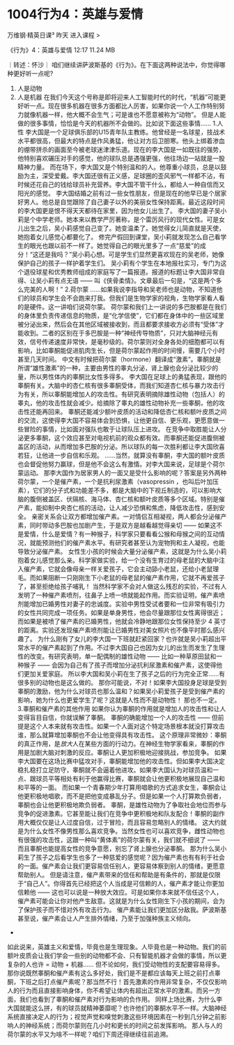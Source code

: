 # 1004行为4：英雄与爱情


万维钢·精英日课³
昨天
进入课程 >

《行为》4：英雄与爱情
12:17 11.24 MB

｜转述：怀沙｜
咱们继续讲萨波斯基的《行为》。在下面这两种说法中，你觉得哪种更好听一点呢?
1. 人是动物
2. 人是机器
在我们今天这个号称是即将迎来人工智能时代的时代，“机器”可能更好听一点。现在很多机器在很多方面都比人厉害，如果你说一个人工作特别努力就像机器一样，他大概不会生气；可是谁也不愿意被称为“动物”。
但是人能做的很多事情，恰恰是今天的机器所不会做的。比如说下面这些事情……
1.人性
李大国是一个足球俱乐部的U15青年队主教练。他曾经是一名球星，技战术水平都很高，但最大的特点是作风勇猛，他让对方后卫胆寒。他头上绑着渗血的绷带拼杀的画面至今被老球迷津津乐道。现在的李大国是一如既往的强势，他特别喜欢碾压对手的感觉，他的球队总是遇强更强，他往场边一站就是一股精神力量。
而在场下，李大国又是个特别温和的人。他尊重小球员，总是以鼓励为主，深受爱戴。李大国还很有正义感，足球圈的歪风邪气一样都不沾，有时候还花自己的钱给球员补充营养。李大国不管干什么，都给人一种自信而又阳光的感觉。
李大国结婚之前有过一些女性朋友，但是现在的他早已是个居家好男人。他总是自觉跟除了自己妻子以外的美丽女性保持距离。最近这段时间的李大国更是恨不得天天都待在家里，因为他女儿出生了。
李大国的妻子吴小莉是个中学老师。她本来以教学严厉著称，是个雷厉风行的现代女性。可是女儿出生之后，吴小莉感觉自己变了。她变温柔了。她觉得女儿简直就是天使，她抱着女儿感觉心都要化了。
修完产假回到课堂，吴小莉就发现怎么自己看学生的眼光也跟以前不一样了。她觉得自己的眼光里多了一点“慈爱”的成分！“这还是我吗？”吴小莉心想。可是学生们显然更喜欢现在的吴老师，她像保护自己的孩子一样护着学生们。
吴小莉有个学生在本地报社实习，专门为这个退役球星和优秀教师组成的家庭写了一篇报道。报道的标题让李大国非常自得、让吴小莉有点无语 —— 叫《侠骨柔情》。文章最后一句是，“这是两个多么完美的人啊！”
2.荷尔蒙
……如果我说李指导和吴老师也是动物，不知道他们的球员和学生会不会跑来打我。但我们是生物学家的视角，生物学家看人看的是硬件。这一讲咱们说荷尔蒙。
荷尔蒙和我们上一讲说的多巴胺都是在我们的身体里负责传递信息的物质，是“化学信使”，它们都在身体中的一些区域里被分泌出来，然后会在其他区域被接收到，而且都要求接收方必须有“受体”才能收到。二者的区别在于多巴胺是一种“神经传导物质”，只对大脑神经元有效，信号传递速度非常快，是毫秒级的。荷尔蒙则对全身各处的细胞都可以有影响，比如睾酮能促进肌肉生长，但是荷尔蒙起作用的时间慢，需要几个小时甚至几天时间。
中文有时候把荷尔蒙（hormone）翻译成“激素”。睾酮就是所谓“雄性激素”的一种，主要由男性的睾丸分泌，肾上腺也会分泌比较少的量，所以男性体内的睾酮比女性多得多。
李大国在足球上的勇猛表现，跟他的睾酮有关。大脑中的杏仁核有很多睾酮受体，而我们知道杏仁核与暴力攻击行为有关，所以睾酮能增加人的攻击性。有研究表明摘除雄性动物（包括人）的睾丸，他的攻击性就会减少。给摘除了睾丸的雄性动物补充一些睾酮，他的攻击性还能再回来。
睾酮还能减少额叶皮质的活动和降低杏仁核和额叶皮质之间的交流，这使得李大国不容易体会到恐惧，让他更自信、更乐观，更愿意做一些冒险的事情，比如面对强队也敢于让球队压上进攻。
在竞争中取胜能让人分泌更多睾酮，这个效应甚至对电视机前的观众都有效。而睾酮还能促进腹侧被盖区的活动，从而增加多巴胺的分泌。所以球队的每一次胜利都让李大国欣喜若狂，让他进一步自信和乐观。
……当然，就算没有睾酮，李大国的额叶皮质也会督促他努力赢球，但是他不会这么有激情。对李大国来说，足球是个荷尔蒙运动。
那李大国作为居家男人的一面又是受什么影响的呢？答案是另外两种荷尔蒙，一个是催产素，一个是抗利尿激素（vasopressin ，也叫后叶加压素），它们的分子式和功能差不多，都是大脑中的下视丘制造的，可以影响大脑的腹侧被盖区、伏隔核、海马体、杏仁核和额叶皮质等多个区域。特别是催产素，能抑制中央杏仁核的活动，让人减少恐惧和焦虑，降低攻击性，感到安全。
亲密关系会让双方都增加催产素。一对情侣互相凝视，两人都会分泌催产素，同时带动多巴胺也加剧产生，于是双方是越看越觉得亲切 —— 如果这不是爱情，什么是爱情？有一种猴子，科学家只要看看公猴和母猴之间的互动情况，就能预测他们的催产素水平。有研究者甚至认为宠物狗和主人凝视，也能导致分泌催产素。
女性生小孩的时候会大量分泌催产素，这就是为什么吴小莉抱着女儿感觉那么亲。科学家做实验，给一个没有生育过的母老鼠的大脑中注入催产素，它就会像母亲一样关爱孩子，它会主动舔小老鼠，还给小老鼠理毛。而如果阻断一只刚刚生下小老鼠的母老鼠的催产素作用，它就不再爱孩子了，甚至拒绝给孩子哺乳！
当然科学家不会对人做这么残忍的实验，不过有人发明了一种催产素喷剂，往鼻子上喷一喷就能起作用。而实验证明，催产素喷剂能增加已婚男性对妻子的忠诚度。实验中男性受试者要和一位非常有吸引力的女性共同完成一项任务。如果是单身男性，他会尽量跟那位女性离得很近；而如果是被喷了催产素的已婚男性，他就会冷静地跟那位女性保持至少 4 英寸的距离。实验还发现催产素喷剂能让已婚男性对美女照片也不像平时那么感兴趣了。
为什么刚有了女儿的李大国一下班就赶紧回家？也许就是吴小莉超出平常水平的催产素起到了作用。不过李大国自己也因为女儿的出生而发生了生理性的改变。有研究表明，单一配偶制的雄性动物 —— 比如一种草原田鼠和一种猴子 —— 会因为自己有了孩子而增加分泌抗利尿激素和催产素，这使得他们更加关爱家庭。
所以李大国和吴小莉在生了孩子之后的行为完全正常……有很多别的动物也是这么做的。
那你可能说，不对！如果李大国投身足球是受到睾酮的激励，他为什么对球员也那么温和？如果吴小莉爱孩子是受到催产素的影响，她为什么也更爱学生了呢？这就是人性而不是动物性！
那也不一定。
3.睾酮和催产素的其他作用
如果你认为睾酮的作用就是增加人的攻击性和让人变得盲目自信，你就误解了睾酮。
睾酮的确能增加一个人的攻击性 —— 但前提是这个人本来就有攻击性。如果一个人面对这个特定场景根本就没打算攻击谁，那么就算增加睾酮也不会让他变得具有攻击性。
这个原理非常微妙：睾酮的真正作用，是*放大*人在某些方面的行动力。在神经生物学家看来，睾酮的作用是加剧大脑对刺激的反应。睾酮让人更加积极地迎接挑战，参加竞争。
如果李大国要在这场比赛中猛攻对手，睾酮能增加他的攻击性。但如果李大国决定稳扎稳打立足防守，睾酮就不会逼着他进攻。如果李大国认为对球员温和一点、跟球员平等相处有利于他赢得比赛，睾酮就会让他更积极地展现自己温和和平等的一面。
而如果一个青春期少年打算用唱歌的方式追求女生，睾酮会让他更积极地唱歌，而不是把他变成暴乱分子。但是如果一个人打算欺负弱者，睾酮也会让他更积极地欺负弱者。
睾酮，是雄性动物为了争取社会地位而参与竞争的促进激素。它甚至能让我们在竞争中更积极地和队友配合！睾酮的副作用大概仅仅是让人过度自信，过于冒险，而且容易忽略别人的情绪。
这大约就是为什么女性不像男性那么喜欢竞争。当然女性也可以喜欢竞争，雌性动物也有很强的攻击性，这跟一种叫“黄体素”的荷尔蒙有关，我们就不细说了 —— 而且睾酮也能提高女性的竞争意愿，别忘了肾上腺也分泌睾酮。
那为什么吴小莉生了孩子之后看学生也多了一种慈爱的感觉呢？因为催产素也有有利于社会的一面。催产素会让我们更容易信任别人，更容易体察到别人的情绪，更愿意帮助别人。
但是请注意，催产素带来的信任和帮助是有条件的，那就是仅限于“自己人”。你得首先已经把这个人当成是可信赖的人，催产素才能让你更加信赖他 —— 这也可以说是一种放大效应。可是如果你本来就不信任这个人，催产素可能会让你对他产生敌意。这就是为什么女性刚生下小孩的期间，会为了保护孩子而不惜对外有攻击行为。
催产素能让我们更加区分敌我。萨波斯基甚至说，催产素会让人产生排外情绪，乃至于加强种族主义倾向。
*
如此说来，英雄主义和爱情，毕竟也是生理现象。人毕竟也是一种动物。我们的前额叶皮质会让我们学会一些别的动物都不会、只有智能机器才会做的事情，所以更复杂的人也许 = 动物 + 机器……
但不论如何，我们受动物性的支配要容易得多。那你说既然睾酮和催产素有这么多好处，我们是不是都应该每天上班之前打点睾酮，下班之后打点催产素呢？那当然不行！首先激素的作用非常复杂，不仅仅影响人的行为而且直接影响身体，你不希望让体内有超出正常水平的激素。而另一方面，我们也看到了睾酮和催产素对行为影响的负作用。
同样上场比赛，为什么李大国就能这么拼，有的球员就精神萎靡呢？也许他们的睾酮水平不一样。大脑神经系统直接决定人的行为；视觉声觉和嗅觉刺激这些环境因素在一秒到几分钟之前影响人的神经系统；而荷尔蒙则在几小时和更长的时间之前发挥影响。
那人与人的荷尔蒙的水平又为啥不一样呢？咱们下周还得继续往前追溯。